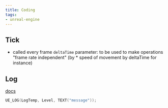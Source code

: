 ```yaml
---
title: Coding
tags:
- unreal-engine
---
```


## Tick

- called every frame `deltaTime` parameter: to be used to make operations "frame rate independent" (by * speed of movement by deltaTime for instance)

## Log

[docs](https://dev.epicgames.com/documentation/en-us/unreal-engine/logging-in-unreal-engine)

```cpp
UE_LOG(LogTemp, Level, TEXT("message"));
```
